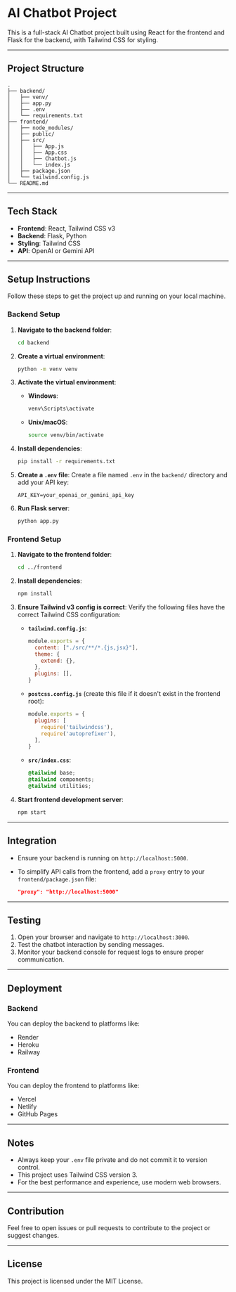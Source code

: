 # AI Chatbot Project

This is a full-stack AI Chatbot project built using React for the frontend and Flask for the backend, with Tailwind CSS for styling.

---

## Project Structure

```
.
├── backend/
│   ├── venv/
│   ├── app.py
│   ├── .env
│   └── requirements.txt
├── frontend/
│   ├── node_modules/
│   ├── public/
│   ├── src/
│   │   ├── App.js
│   │   ├── App.css
│   │   ├── Chatbot.js
│   │   └── index.js
│   ├── package.json
│   └── tailwind.config.js
└── README.md
```

---

## Tech Stack

* **Frontend**: React, Tailwind CSS v3
* **Backend**: Flask, Python
* **Styling**: Tailwind CSS
* **API**: OpenAI or Gemini API

---

## Setup Instructions

Follow these steps to get the project up and running on your local machine.

### Backend Setup

1.  **Navigate to the backend folder**:
    ```bash
    cd backend
    ```

2.  **Create a virtual environment**:
    ```bash
    python -m venv venv
    ```

3.  **Activate the virtual environment**:
    * **Windows**:
        ```bash
        venv\Scripts\activate
        ```
    * **Unix/macOS**:
        ```bash
        source venv/bin/activate
        ```

4.  **Install dependencies**:
    ```bash
    pip install -r requirements.txt
    ```

5.  **Create a `.env` file**:
    Create a file named `.env` in the `backend/` directory and add your API key:
    ```
    API_KEY=your_openai_or_gemini_api_key
    ```

6.  **Run Flask server**:
    ```bash
    python app.py
    ```

### Frontend Setup

1.  **Navigate to the frontend folder**:
    ```bash
    cd ../frontend
    ```

2.  **Install dependencies**:
    ```bash
    npm install
    ```

3.  **Ensure Tailwind v3 config is correct**:
    Verify the following files have the correct Tailwind CSS configuration:

    * **`tailwind.config.js`**:
        ```javascript
        module.exports = {
          content: ["./src/**/*.{js,jsx}"],
          theme: {
            extend: {},
          },
          plugins: [],
        }
        ```

    * **`postcss.config.js`** (create this file if it doesn't exist in the frontend root):
        ```javascript
        module.exports = {
          plugins: [
            require('tailwindcss'),
            require('autoprefixer'),
          ],
        }
        ```

    * **`src/index.css`**:
        ```css
        @tailwind base;
        @tailwind components;
        @tailwind utilities;
        ```

4.  **Start frontend development server**:
    ```bash
    npm start
    ```

---

## Integration

* Ensure your backend is running on `http://localhost:5000`.
* To simplify API calls from the frontend, add a `proxy` entry to your `frontend/package.json` file:

    ```json
    "proxy": "http://localhost:5000"
    ```

---

## Testing

1.  Open your browser and navigate to `http://localhost:3000`.
2.  Test the chatbot interaction by sending messages.
3.  Monitor your backend console for request logs to ensure proper communication.

---

## Deployment

### Backend

You can deploy the backend to platforms like:

* Render
* Heroku
* Railway

### Frontend

You can deploy the frontend to platforms like:

* Vercel
* Netlify
* GitHub Pages

---

## Notes

* Always keep your `.env` file private and do not commit it to version control.
* This project uses Tailwind CSS version 3.
* For the best performance and experience, use modern web browsers.

---

## Contribution

Feel free to open issues or pull requests to contribute to the project or suggest changes.

---

## License

This project is licensed under the MIT License.
